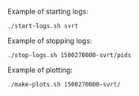 Example of starting logs:

```
./start-logs.sh svrt
```

Example of stopping logs:

```
./stop-logs.sh 1500270000-svrt/pids
```

Example of plotting:

```
./make-plots.sh 1500270000-svrt/
```
